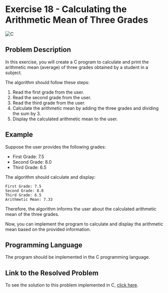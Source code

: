 # Exercise 18 - Calculating the Arithmetic Mean of Three Grades

![C](https://img.shields.io/badge/C-DA1F26?style=for-the-badge&logo=c&logoColor=white)

## Problem Description

In this exercise, you will create a C program to calculate and print the arithmetic mean (average) of three grades obtained by a student in a subject.

The algorithm should follow these steps:

1. Read the first grade from the user.
2. Read the second grade from the user.
3. Read the third grade from the user.
4. Calculate the arithmetic mean by adding the three grades and dividing the sum by 3.
5. Display the calculated arithmetic mean to the user.

## Example

Suppose the user provides the following grades:

- First Grade: 7.5
- Second Grade: 8.0
- Third Grade: 6.5

The algorithm should calculate and display:

```
First Grade: 7.5
Second Grade: 8.0
Third Grade: 6.5
Arithmetic Mean: 7.33
```

Therefore, the algorithm informs the user about the calculated arithmetic mean of the three grades.

Now, you can implement the program to calculate and display the arithmetic mean based on the provided information.

## Programming Language

The program should be implemented in the C programming language.

## Link to the Resolved Problem

To see the solution to this problem implemented in C, [click here](/2020_2/CAP/Cycle4/Exercises/E18/E18.c).